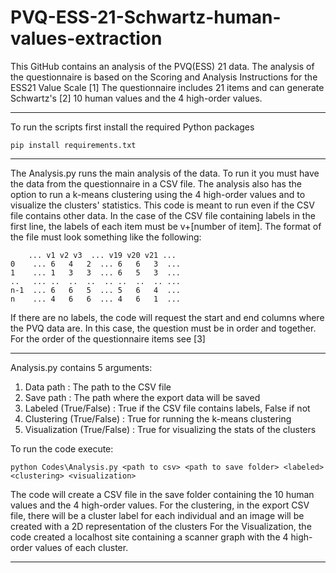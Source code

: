 # PVQ-ESS-21-Schwartz-human-values-extraction
This GitHub contains an analysis of the PVQ(ESS) 21 data. The analysis of the questionnaire is based on the Scoring and Analysis Instructions for the ESS21 Value Scale [1]
The questionnaire includes 21 items and can generate Schwartz's [2] 10 human values and the 4 high-order values.

---
To run the scripts first install the required Python packages
```
pip install requirements.txt
```
---
The Analysis.py runs the main analysis of the data. To run it you must have the data from the questionnaire in a CSV file. 
The analysis also has the option to run a k-means clustering using the 4 high-order values and to visualize the clusters' statistics.
This code is meant to run even if the CSV file contains other data. In the case of the CSV file containing labels in the first line, the labels of each item must be v+[number of item]. The format of the file must look something like the following:

 ```
     ... v1 v2 v3  ... v19 v20 v21 ...
0    ... 6   4   2  ... 6   6   3  ... 
1    ... 1   3   3  ... 6   5   3  ... 
..   ... ..  ..  ..  .. ..  ..  .. ... 
n-1  ... 6   6   5  ... 5   6   4  ...
n    ... 4   6   6  ... 4   6   1  ... 
```
If there are no labels, the code will request the start and end columns where the PVQ data are. In this case, the question must be in order and together. For the order of the questionnaire items see [3]

---
Analysis.py contains 5 arguments:
1. Data path : The path to the CSV file
2. Save path : The path where the export data will be saved
3. Labeled (True/False) : True if the CSV file contains labels, False if not
4. Clustering (True/False) : True for running the k-means clustering
5. Visualization (True/False) : True for visualizing the stats of the clusters

To run the code execute:
```
python Codes\Analysis.py <path to csv> <path to save folder> <labeled> <clustering> <visualization>

```
The code will create a CSV file in the save folder containing the 10 human values and the 4 high-order values.
For the clustering, in the export CSV file, there will be a cluster label for each individual and an image will be created with a 2D representation of the clusters
For the Visualization, the code created a localhost site containing a scanner graph with the 4 high-order values of each cluster.

---





